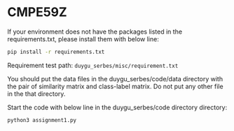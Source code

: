# CMPE59Z

If your environment does not have the packages listed in the requirements.txt, please install them with below line:

```bash
pip install -r requirements.txt
```

Requirement test path: 
`duygu_serbes/misc/requirement.txt`

You should put the data files in the duygu_serbes/code/data directory with the pair of similarity matrix and class-label matrix. Do not put any other file in the that directory. 

Start the code with below line in the duygu_serbes/code directory directory:

```bash
python3 assignment1.py
```
